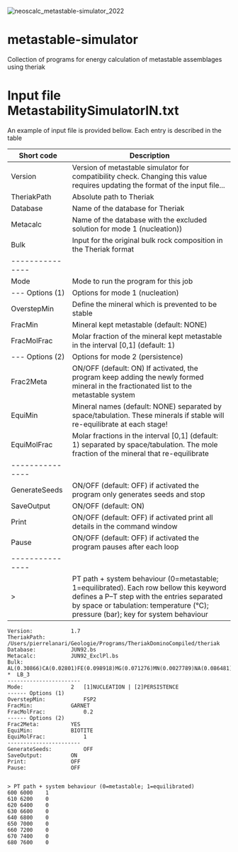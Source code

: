 ![neoscalc_metastable-simulator_2022](https://user-images.githubusercontent.com/54409312/169957104-0dc632c0-912a-429e-9f1b-b00b207a4b86.png)


# metastable-simulator
Collection of programs for energy calculation of metastable assemblages using theriak

# Input file MetastabilitySimulatorIN.txt

An example of input file is provided bellow. Each entry is described in the table

| Short code      | Description                                                   |
| ----------------| --------------------------------------------------------------|
| Version         | Version of metastable simulator for compatibility check. Changing this value requires updating the format of the input file... |
| TheriakPath     | Absolute path to Theriak       |
| Database        | Name of the database for Theriak        |
| Metacalc        | Name of the database with the excluded solution for mode 1 (nucleation))        |
| Bulk            | Input for the original bulk rock composition in the Theriak format        |
| --------------- |                                                               |
| Mode            | Mode to run the program for this job        |
| --- Options (1) | Options for mode 1 (nucleation)                                                              |
| OverstepMin     | Define the mineral which is prevented to be stable    |
| FracMin         | Mineral kept metastable (default: NONE)      |
| FracMolFrac     | Molar fraction of the mineral kept metastable in the interval [0,1] (default: 1)      |
| --- Options (2) | Options for mode 2 (persistence)                                                              |
| Frac2Meta       | ON/OFF (default: ON) If activated, the program keep adding the newly formed mineral in the fractionated list to the metastable system      |
| EquiMin         | Mineral names (default: NONE) separated by space/tabulation. These minerals if stable will re-equilibrate at each stage!       |
| EquiMolFrac     | Molar fractions in the interval [0,1] (default: 1) separated by space/tabulation. The mole fraction of the mineral that re-equilibrate        |
| --------------- |                                                               |
| GenerateSeeds   | ON/OFF (default: OFF) if activated the program only generates seeds and stop         |
| SaveOutput      | ON/OFF (default: ON)       |
| Print           | ON/OFF (default: OFF) if activated print all details in the command window              |
| Pause           | ON/OFF (default: OFF) if activated the program pauses after each loop                     |
| --------------- |                                                                |
| >               | PT path + system behaviour (0=metastable; 1=equilibrated). Each row bellow this keyword defines a P–T step with the entries separated by space or tabulation: temperature (°C); pressure (bar); key for system behaviour |




```
Version:			1.7
TheriakPath:			/Users/pierrelanari/Geologie/Programs/TheriakDominoCompiled/theriak
Database:			JUN92.bs
Metacalc:			JUN92_ExclPl.bs
Bulk:				AL(0.30866)CA(0.02801)FE(0.098918)MG(0.071276)MN(0.0027789)NA(0.086481)SI(1.0716)TI(0.011115)K(0.090249)H(0.03744)O(?)   *  LB_3  
-----------------------
Mode:				2	[1]NUCLEATION | [2]PERSISTENCE
------ Options (1)
OverstepMin:			FSP2
FracMin:			GARNET
FracMolFrac:			0.2		
------ Options (2)
Frac2Meta:			YES
EquiMin:			BIOTITE
EquiMolFrac:			1
-----------------------
GenerateSeeds:			OFF
SaveOutput:			ON
Print:				OFF		
Pause:				OFF


> PT path + system behaviour (0=metastable; 1=equilibrated)
600	6000	1
610	6200	0
620	6400	0
630	6600	0
640	6800	0
650	7000	0
660	7200	0
670	7400	0
680	7600	0
```


